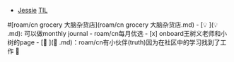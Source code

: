 - [Jessie](Jessie.md) [TIL](TIL.md) 
    
#[roam/cn grocery 大脑杂货店](roam/cn grocery 大脑杂货店.md) 
        - [💡 ](💡 .md): 可以做monthly journal
            - roam/cn每月优选
        - [x] onboard王树义老师和小树的page
    - [🌟 ](🌟 .md)：roam/cn有小伙伴(truth)因为在社区中的学习找到了工作 🤩
